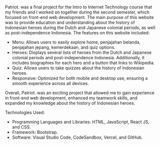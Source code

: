 Patriot. was a final project for the Intro to Internet Technology course that my friends and I worked on together during the second semester, which focused on front-end web development. The main purpose of this website was to provide education and understanding about the history of Indonesian heroes during the Dutch and Japanese colonial periods, as well as post-independence Indonesia. The features on this website included:

- Menu: Allows users to easily explore home, penjajahan belanda, penjajahan jepang, kemerdekaan, and quiz options.
- Heroes: Displays several lists of heroes from the Dutch and Japanese colonial periods and post-independence Indonesia. Additionally, it includes biographies for each hero and a button that links to Wikipedia.
- Quiz: Allows users to take quizzes about the history of Indonesian heroes.
- Responsive: Optimized for both mobile and desktop use, ensuring a smooth experience across all devices.

Overall, Patriot. was an exciting project that allowed me to gain experience in front-end web development, enhanced my teamwork skills, and expanded my knowledge about the history of Indonesian heroes.

Technologies Used:
- Programming Languages and Libraries: HTML, JavaScript, React JS, and CSS.
- Framework: Bootstrap.
- Software: Visual Studio Code, CodeSandbox, Vercel, and GitHub.
